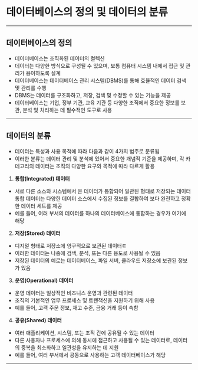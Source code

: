 # 데이터베이스의 정의 및 데이터의 분류

***

## 데이터베이스의 정의

* 데이터베이스는 조직화된 데이터의 컬렉션
* 데이터는 다양한 방식으로 구성될 수 있으며, 보통 컴퓨터 시스템 내에서 접근 및 관리가 용이하도록 설계
* 데이터베이스는 데이터베이스 관리 시스템(DBMS)를 통해 효율적인 데이터 검색 및 관리를 수행
* DBMS는 데이터를 구조화하고, 저장, 검색 및 수정할 수 있는 기능을 제공
* 데이터베이스는 기업, 정부 기관, 교육 기관 등 다양한 조직에서 중요한 정보를 보관, 분석 및 처리하는 데 필수적인 도구로 사용

***

## 데이터의 분류

* 데이터는 특성과 사용 목적에 따라 다음과 같이 4가지 범주로 분류됨
* 이러한 분류는 데이터 관리 및 분석에 있어서 중요한 개념적 기준을 제공하며, 각 카테고리의 데이터는 조직의 다양한 요구와 목적에 따라 다르게 활용


1. **통합(Integrated) 데이터**

* 서로 다른 소스와 시스템에서 온 데이터가 통합되어 일관된 형태로 저장되는 데이터
통합 데이터는 다양한 데이터 소스에서 수집된 정보를 결합하여 보다 완전하고 정확한 데이터 세트를 제공
* 예를 들어, 여러 부서의 데이터를 하나의 데이터베이스에 통합하는 경우가 여기에 해당

2. **저장(Stored) 데이터**

* 디지털 형태로 저장소에 영구적으로 보관된 데이터ㅌ
* 이러한 데이터는 나중에 검색, 분석, 또는 다른 용도로 사용될 수 있음
* 저장된 데이터의 예로는 데이터베이스, 파일 서버, 클라우드 저장소에 보관된 정보가 있음

3. **운영(Operational) 데이터**

* 운영 데이터는 일상적인 비즈니스 운영과 관련된 데이터
* 조직의 기본적인 업무 프로세스 및 트랜잭션을 지원하기 위해 사용
* 예를 들어, 고객 주문 정보, 재고 수준, 금융 거래 등이 속함

4. **공유(Shared) 데이터**

* 여러 애플리케이션, 시스템, 또는 조직 간에 공유될 수 있는 데이터
* 다른 사용자나 프로세스에 의해 동시에 접근하고 사용될 수 있는 데이터로, 데이터의 중복을 최소화하고 일관성을 유지하는 데 지원
* 예를 들어, 여러 부서에서 공동으로 사용하는 고객 데이터베이스가 해당

***
